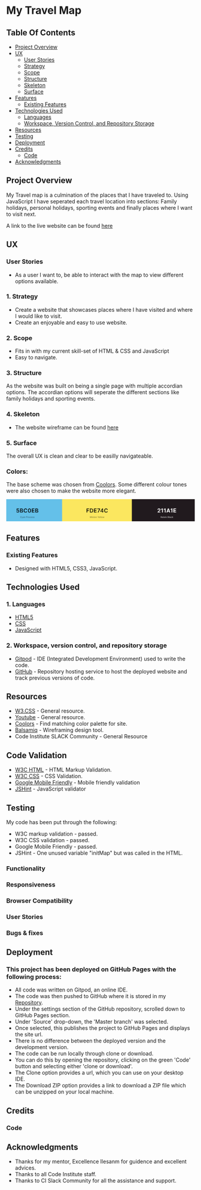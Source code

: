 # My Travel Map

## Table Of Contents
- [Project Overview](#project-overview)
- [UX](#ux)
  - [User Stories](#user-stories)
  - [Strategy](#1-strategy)
  - [Scope](#2-scope)
  - [Structure](#3-structure)
  - [Skeleton](#4-skeleton)
  - [Surface](#5-surface)
- [Features](#features)
  - [Existing Features](#existing-features)
- [Technologies Used](#technologies-used)
  - [Languages](#1-languages)
  - [Workspace, Version Control, and Repository Storage](#2-workspace-version-control-and-repository-storage)
- [Resources](#resources)
- [Testing](#testing)
- [Deployment](#deployment)
- [Credits](#credits)
  - [Code](#code)
- [Acknowledgments](#acknowledgments)


## Project Overview
My Travel map is a culmination of the places that I have traveled to.
Using JavaScript I have seperated each travel location into sections: Family holidays, personal holidays, sporting events and finally places where I want to visit next.

A link to the live website can be found [here](https://jayage.github.io/my-travel-map/)

## UX
### User Stories

- As a user I want to, be able to interact with the map to view different options available.


### 1. Strategy

- Create a website that showcases places where I have visited and where I would like to visit.
- Create an enjoyable and easy to use website.

### 2. Scope

- Fits in with my current skill-set of HTML & CSS and JavaScript
- Easy to navigate.

### 3. Structure

As the website was built on being a single page with multiple accordian options. The accordian options will seperate the different sections like family holidays and sporting events.


### 4. Skeleton

- The website wireframe can be found [here](assets/documents/travelmap-wireframe.png)

### 5. Surface
The overall UX is clean and clear to be easilly navigateable. 

### Colors:
The base scheme was chosen from [Coolors](https://coolors.co/). Some different colour tones were 
also chosen to make the website more elegant.

![Palette of colors](assets/documents/coolors.png)


## Features

### Existing Features

- Designed with HTML5, CSS3, JavaScript.


## Technologies Used

### 1. Languages

- [HTML5](https://en.wikipedia.org/wiki/HTML5)
- [CSS](https://en.wikipedia.org/wiki/CSS)
- [JavaScript](https://en.wikipedia.org/wiki/JavaScript)

### 2. Workspace, version control, and repository storage

- [Gitpod](https://www.gitpod.io/) - IDE (Integrated Development Environment) used to write the code.
- [GitHub](https://github.com/) - Repository hosting service to host the deployed website and track previous versions of code.

## Resources

- [W3.CSS](https://www.w3schools.com/w3css/defaulT.asp) - General resource.
- [Youtube](https://www.youtube.com/) - General resource.
- [Coolors](https://coolors.co/) - Find matching color palette for site.
- [Balsamiq](https://balsamiq.com/wireframes/) - Wireframing design tool.
- Code Institute SLACK Community - General Resource

## Code Validation

- [W3C HTML](https://validator.w3.org/) - HTML Markup Validation.
- [W3C CSS](https://jigsaw.w3.org/css-validator/) - CSS Validation.
- [Google Mobile Friendly](https://search.google.com/test/mobile-friendly) - Mobile friendly validation
- [JSHint](https://jshint.com/) - JavaScript validator

## Testing
My code has been put through the following:
* W3C markup validation - passed.
* W3C CSS validation - passed.
* Google Mobile Friendly - passed.
* JSHint - One unused variable "initMap" but was called in the HTML.

    
### Functionality

### Responsiveness

### Browser Compatibility

### User Stories

### Bugs & fixes


## Deployment
### This project has been deployed on GitHub Pages with the following process:

- All code was written on Gitpod, an online IDE.
- The code was then pushed to GitHub where it is stored in my [Repository](https://github.com/Jayage/Jabba).
- Under the settings section of the GitHub repository, scrolled down to GitHub Pages section.
- Under 'Source' drop-down, the 'Master branch' was selected.
- Once selected, this publishes the project to GitHub Pages and displays the site url.
- There is no difference between the deployed version and the development version.
- The code can be run locally through clone or download.
- You can do this by opening the repository, clicking on the green 'Code' button and selecting either 'clone or download'.
- The Clone option provides a url, which you can use on your desktop IDE.
- The Download ZIP option provides a link to download a ZIP file which can be unzipped on your local machine.


## Credits
### Code



## Acknowledgments
- Thanks for my mentor, Excellence Ilesanm for guidence and excellent advices.
- Thanks to all Code Institute staff.
- Thanks to CI Slack Community for all the assistance and support.